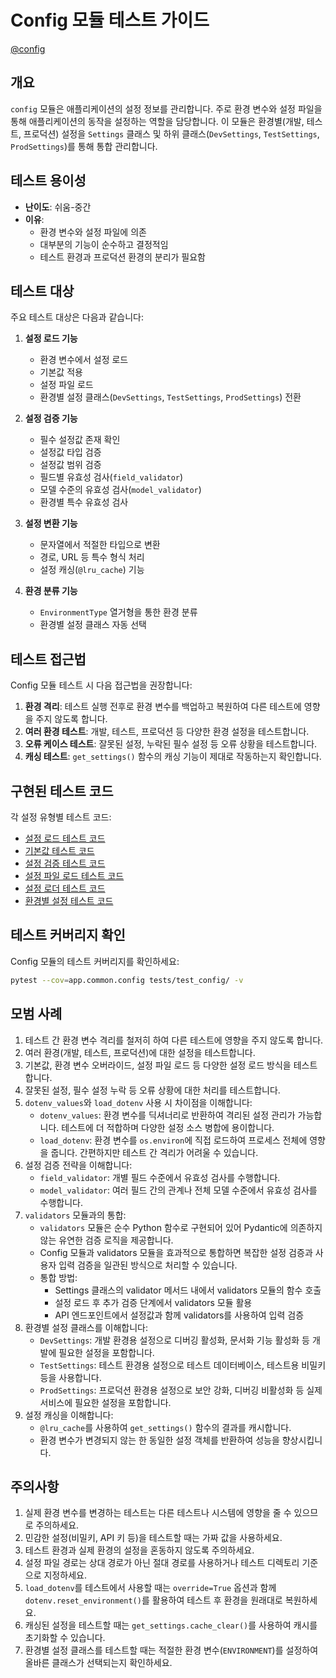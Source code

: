 # Config 모듈 테스트 가이드

[@config](/fastapi_template/app/common/config/)

## 개요

`config` 모듈은 애플리케이션의 설정 정보를 관리합니다. 주로 환경 변수와 설정 파일을 통해 애플리케이션의 동작을 설정하는 역할을 담당합니다. 이 모듈은 환경별(개발, 테스트, 프로덕션) 설정을 `Settings` 클래스 및 하위 클래스(`DevSettings`, `TestSettings`, `ProdSettings`)를 통해 통합 관리합니다.

## 테스트 용이성

- **난이도**: 쉬움-중간
- **이유**:
  - 환경 변수와 설정 파일에 의존
  - 대부분의 기능이 순수하고 결정적임
  - 테스트 환경과 프로덕션 환경의 분리가 필요함

## 테스트 대상

주요 테스트 대상은 다음과 같습니다:

1. **설정 로드 기능**
   - 환경 변수에서 설정 로드
   - 기본값 적용
   - 설정 파일 로드
   - 환경별 설정 클래스(`DevSettings`, `TestSettings`, `ProdSettings`) 전환

2. **설정 검증 기능**
   - 필수 설정값 존재 확인
   - 설정값 타입 검증
   - 설정값 범위 검증
   - 필드별 유효성 검사(`field_validator`)
   - 모델 수준의 유효성 검사(`model_validator`)
   - 환경별 특수 유효성 검사

3. **설정 변환 기능**
   - 문자열에서 적절한 타입으로 변환
   - 경로, URL 등 특수 형식 처리
   - 설정 캐싱(`@lru_cache`) 기능

4. **환경 분류 기능**
   - `EnvironmentType` 열거형을 통한 환경 분류
   - 환경별 설정 클래스 자동 선택

## 테스트 접근법

Config 모듈 테스트 시 다음 접근법을 권장합니다:

1. **환경 격리**: 테스트 실행 전후로 환경 변수를 백업하고 복원하여 다른 테스트에 영향을 주지 않도록 합니다.
2. **여러 환경 테스트**: 개발, 테스트, 프로덕션 등 다양한 환경 설정을 테스트합니다.
3. **오류 케이스 테스트**: 잘못된 설정, 누락된 필수 설정 등 오류 상황을 테스트합니다.
4. **캐싱 테스트**: `get_settings()` 함수의 캐싱 기능이 제대로 작동하는지 확인합니다.

## 구현된 테스트 코드

각 설정 유형별 테스트 코드:

- [설정 로드 테스트 코드](/fastapi_template/tests/test_config/test_settings.py)
- [기본값 테스트 코드](/fastapi_template/tests/test_config/test_settings_defaults.py)
- [설정 검증 테스트 코드](/fastapi_template/tests/test_config/test_settings_validation.py)
- [설정 파일 로드 테스트 코드](/fastapi_template/tests/test_config/test_config_file.py)
- [설정 로더 테스트 코드](/fastapi_template/tests/test_config/test_loader.py)
- [환경별 설정 테스트 코드](/fastapi_template/tests/test_config/test_environment_settings.py)

## 테스트 커버리지 확인

Config 모듈의 테스트 커버리지를 확인하세요:

```bash
pytest --cov=app.common.config tests/test_config/ -v
```

## 모범 사례

1. 테스트 간 환경 변수 격리를 철저히 하여 다른 테스트에 영향을 주지 않도록 합니다.
2. 여러 환경(개발, 테스트, 프로덕션)에 대한 설정을 테스트합니다.
3. 기본값, 환경 변수 오버라이드, 설정 파일 로드 등 다양한 설정 로드 방식을 테스트합니다.
4. 잘못된 설정, 필수 설정 누락 등 오류 상황에 대한 처리를 테스트합니다.
5. `dotenv_values`와 `load_dotenv` 사용 시 차이점을 이해합니다:
   - `dotenv_values`: 환경 변수를 딕셔너리로 반환하여 격리된 설정 관리가 가능합니다. 테스트에 더 적합하며 다양한 설정 소스 병합에 용이합니다.
   - `load_dotenv`: 환경 변수를 `os.environ`에 직접 로드하여 프로세스 전체에 영향을 줍니다. 간편하지만 테스트 간 격리가 어려울 수 있습니다.
6. 설정 검증 전략을 이해합니다:
   - `field_validator`: 개별 필드 수준에서 유효성 검사를 수행합니다.
   - `model_validator`: 여러 필드 간의 관계나 전체 모델 수준에서 유효성 검사를 수행합니다.
7. `validators` 모듈과의 통합:
   - `validators` 모듈은 순수 Python 함수로 구현되어 있어 Pydantic에 의존하지 않는 유연한 검증 로직을 제공합니다.
   - Config 모듈과 validators 모듈을 효과적으로 통합하면 복잡한 설정 검증과 사용자 입력 검증을 일관된 방식으로 처리할 수 있습니다.
   - 통합 방법:
     - Settings 클래스의 validator 메서드 내에서 validators 모듈의 함수 호출
     - 설정 로드 후 추가 검증 단계에서 validators 모듈 활용
     - API 엔드포인트에서 설정값과 함께 validators를 사용하여 입력 검증
8. 환경별 설정 클래스를 이해합니다:
   - `DevSettings`: 개발 환경용 설정으로 디버깅 활성화, 문서화 기능 활성화 등 개발에 필요한 설정을 포함합니다.
   - `TestSettings`: 테스트 환경용 설정으로 테스트 데이터베이스, 테스트용 비밀키 등을 사용합니다.
   - `ProdSettings`: 프로덕션 환경용 설정으로 보안 강화, 디버깅 비활성화 등 실제 서비스에 필요한 설정을 포함합니다.
9. 설정 캐싱을 이해합니다:
   - `@lru_cache`를 사용하여 `get_settings()` 함수의 결과를 캐시합니다.
   - 환경 변수가 변경되지 않는 한 동일한 설정 객체를 반환하여 성능을 향상시킵니다.

## 주의사항

1. 실제 환경 변수를 변경하는 테스트는 다른 테스트나 시스템에 영향을 줄 수 있으므로 주의하세요.
2. 민감한 설정(비밀키, API 키 등)을 테스트할 때는 가짜 값을 사용하세요.
3. 테스트 환경과 실제 환경의 설정을 혼동하지 않도록 주의하세요.
4. 설정 파일 경로는 상대 경로가 아닌 절대 경로를 사용하거나 테스트 디렉토리 기준으로 지정하세요.
5. `load_dotenv`를 테스트에서 사용할 때는 `override=True` 옵션과 함께 `dotenv.reset_environment()`를 활용하여 테스트 후 환경을 원래대로 복원하세요.
6. 캐싱된 설정을 테스트할 때는 `get_settings.cache_clear()`를 사용하여 캐시를 초기화할 수 있습니다.
7. 환경별 설정 클래스를 테스트할 때는 적절한 환경 변수(`ENVIRONMENT`)를 설정하여 올바른 클래스가 선택되는지 확인하세요.
